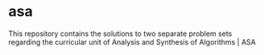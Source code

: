 # asa

This repository contains the solutions to two separate problem sets regarding the curricular unit of Analysis and Synthesis of Algorithms | ASA